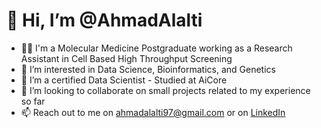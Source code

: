 # 👋 Hi, I’m @AhmadAlalti
- 👩‍🎓 I'm a Molecular Medicine Postgraduate working as a Research Assistant in Cell Based High Throughput Screening
- 👀 I’m interested in Data Science, Bioinformatics, and Genetics
- 🌱 I’m a certified Data Scientist - Studied at AiCore
- 💞️ I’m looking to collaborate on small projects related to my experience so far
- 📫 Reach out to me on ahmadalalti97@gmail.com or on [LinkedIn](https://www.linkedin.com/in/ahmadalalti/)

<!---
AhmadAlalti/AhmadAlalti is a ✨ special ✨ repository because its `README.md` (this file) appears on your GitHub profile.
You can click the Preview link to take a look at your changes.
--->
